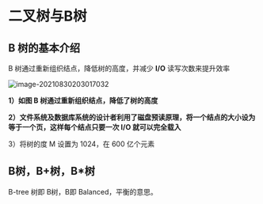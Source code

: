 # 二叉树与B树



## B 树的基本介绍



B 树通过重新组织结点，降低树的高度，并减少 **I/O** 读写次数来提升效率

![image-20210830203017032](C:\Users\李祥鸿\AppData\Roaming\Typora\typora-user-images\image-20210830203017032.png)

**1）如图 B 树通过重新组织结点，降低了树的高度**

**2）文件系统及数据库系统的设计者利用了磁盘预读原理，将一个结点的大小设为等于一个页，这样每个结点只要一次 I/O 就可以完全载入**

3）将树的度 M 设置为 1024，在 600 亿个元素



## B树，B+树，B*树

B-tree 树即 B树，B即 Balanced，平衡的意思。

































